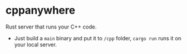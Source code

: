 # cppanywhere
Rust server that runs your C++ code.

* Just build a `main` binary and put it to `/cpp` folder, `cargo run` runs it on your local server.
